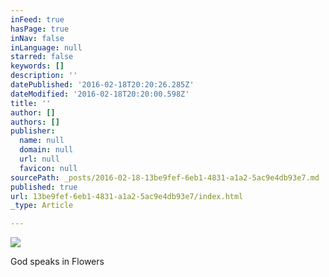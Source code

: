 ```yaml
---
inFeed: true
hasPage: true
inNav: false
inLanguage: null
starred: false
keywords: []
description: ''
datePublished: '2016-02-18T20:20:26.285Z'
dateModified: '2016-02-18T20:20:00.598Z'
title: ''
author: []
authors: []
publisher:
  name: null
  domain: null
  url: null
  favicon: null
sourcePath: _posts/2016-02-18-13be9fef-6eb1-4831-a1a2-5ac9e4db93e7.md
published: true
url: 13be9fef-6eb1-4831-a1a2-5ac9e4db93e7/index.html
_type: Article

---
```

![](https://the-grid-user-content.s3-us-west-2.amazonaws.com/b8949ad3-cf1d-4b4c-9434-10f72b0d899a.jpg)

God speaks in Flowers